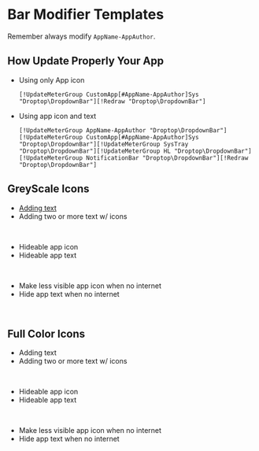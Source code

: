 <h1 align="justify">Bar Modifier Templates</h1>

Remember always modify `AppName-AppAuthor`.

<h2 align="justify">How Update Properly Your App</h2>

- Using only App icon

    ```[!UpdateMeterGroup CustomApp[#AppName-AppAuthor]Sys "Droptop\DropdownBar"][!Redraw "Droptop\DropdownBar"]```

- Using app icon and text

    ```[!UpdateMeterGroup AppName-AppAuthor "Droptop\DropdownBar"][!UpdateMeterGroup CustomApp[#AppName-AppAuthor]Sys "Droptop\DropdownBar"][!UpdateMeterGroup SysTray "Droptop\DropdownBar"][!UpdateMeterGroup HL "Droptop\DropdownBar"][!UpdateMeterGroup NotificationBar "Droptop\DropdownBar"][!Redraw "Droptop\DropdownBar"]```

<h2 align="justify">GreyScale Icons</h2>

- [Adding text](https://github.com/KazukiGames82/Community-Apps-Templates/blob/main/BarModifier/GreyScale-Icons/Template-1/BarModifier.inc)
- Adding two or more text w/ icons

<br>

- Hideable app icon
- Hideable app text

<br>

- Make less visible app icon when no internet
- Hide app text when no internet

<br>

<h2 align="justify">Full Color Icons</h2>

- Adding text
- Adding two or more text w/ icons

<br>

- Hideable app icon
- Hideable app text

<br>

- Make less visible app icon when no internet
- Hide app text when no internet
